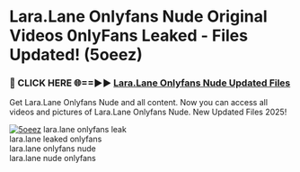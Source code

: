 # Lara.Lane Onlyfans Nude Original Videos 0nlyFans Leaked - Files Updated! (5oeez)

<h3>🔴 CLICK HERE 🌐==►► <a href="https://tinyurl.com/3hn5wdd3" rel="nofollow">Lara.Lane Onlyfans Nude Updated Files</a></h3>

Get Lara.Lane Onlyfans Nude and all content. Now you can access all videos and pictures of Lara.Lane Onlyfans Nude. New Updated Files 2025!

[![5oeez](https://i.imgur.com/4HnBqBT.gif)](https://tinyurl.com/3hn5wdd3)
lara.lane onlyfans leak<br>
lara.lane leaked onlyfans<br>
lara.lane onlyfans nude<br>
lara.lane nude onlyfans